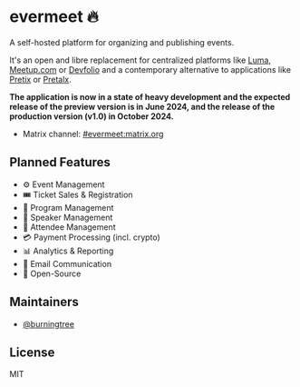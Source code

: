 # evermeet 🔥

A self-hosted platform for organizing and publishing events.

It's an open and libre replacement for centralized platforms like [Luma](https://lu.ma), [Meetup.com](https://meetup.com) or [Devfolio](https://devfolio.co/) and a contemporary alternative to applications like [Pretix](https://pretix.eu/about/en/) or [Pretalx](https://pretalx.com/p/about/).

**The application is now in a state of heavy development and the expected release of the preview version is in June 2024, and the release of the production version (v1.0) in October 2024.**

* Matrix channel: [#evermeet:matrix.org](https://matrix.to/#/%23evermeet:matrix.org)

## Planned Features

- ⚙️ Event Management
- 🎟️ Ticket Sales & Registration
- 📅 Program Management
- 🎤 Speaker Management
- 👥 Attendee Management
- 💳 Payment Processing (incl. crypto)
- 📊 Analytics & Reporting
- 📧 Email Communication
- 🔄 Open-Source


## Maintainers

* [@burningtree](https://github.com/burningtree)

## License

MIT
